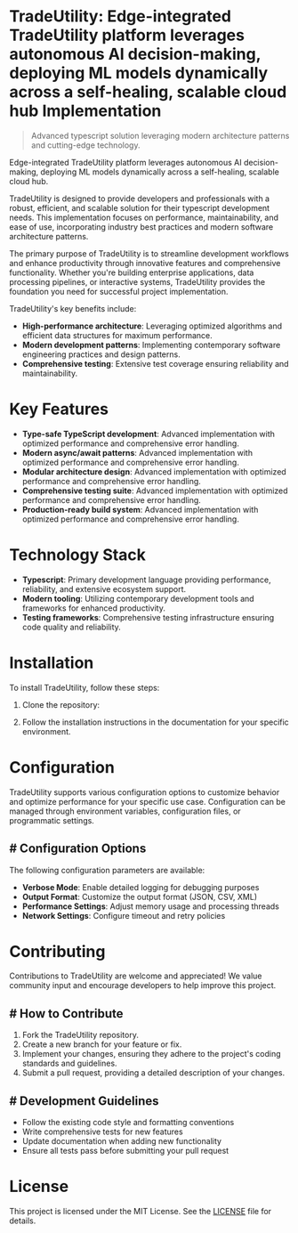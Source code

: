 <!-- fallback_TradeUtility_20251020114801_78705 -->

# TradeUtility: Edge-integrated TradeUtility platform leverages autonomous AI decision-making, deploying ML models dynamically across a self-healing, scalable cloud hub Implementation
> Advanced typescript solution leveraging modern architecture patterns and cutting-edge technology.

Edge-integrated TradeUtility platform leverages autonomous AI decision-making, deploying ML models dynamically across a self-healing, scalable cloud hub.

TradeUtility is designed to provide developers and professionals with a robust, efficient, and scalable solution for their typescript development needs. This implementation focuses on performance, maintainability, and ease of use, incorporating industry best practices and modern software architecture patterns.

The primary purpose of TradeUtility is to streamline development workflows and enhance productivity through innovative features and comprehensive functionality. Whether you're building enterprise applications, data processing pipelines, or interactive systems, TradeUtility provides the foundation you need for successful project implementation.

TradeUtility's key benefits include:

* **High-performance architecture**: Leveraging optimized algorithms and efficient data structures for maximum performance.
* **Modern development patterns**: Implementing contemporary software engineering practices and design patterns.
* **Comprehensive testing**: Extensive test coverage ensuring reliability and maintainability.

# Key Features

* **Type-safe TypeScript development**: Advanced implementation with optimized performance and comprehensive error handling.
* **Modern async/await patterns**: Advanced implementation with optimized performance and comprehensive error handling.
* **Modular architecture design**: Advanced implementation with optimized performance and comprehensive error handling.
* **Comprehensive testing suite**: Advanced implementation with optimized performance and comprehensive error handling.
* **Production-ready build system**: Advanced implementation with optimized performance and comprehensive error handling.

# Technology Stack

* **Typescript**: Primary development language providing performance, reliability, and extensive ecosystem support.
* **Modern tooling**: Utilizing contemporary development tools and frameworks for enhanced productivity.
* **Testing frameworks**: Comprehensive testing infrastructure ensuring code quality and reliability.

# Installation

To install TradeUtility, follow these steps:

1. Clone the repository:


2. Follow the installation instructions in the documentation for your specific environment.

# Configuration

TradeUtility supports various configuration options to customize behavior and optimize performance for your specific use case. Configuration can be managed through environment variables, configuration files, or programmatic settings.

## # Configuration Options

The following configuration parameters are available:

* **Verbose Mode**: Enable detailed logging for debugging purposes
* **Output Format**: Customize the output format (JSON, CSV, XML)
* **Performance Settings**: Adjust memory usage and processing threads
* **Network Settings**: Configure timeout and retry policies

# Contributing

Contributions to TradeUtility are welcome and appreciated! We value community input and encourage developers to help improve this project.

## # How to Contribute

1. Fork the TradeUtility repository.
2. Create a new branch for your feature or fix.
3. Implement your changes, ensuring they adhere to the project's coding standards and guidelines.
4. Submit a pull request, providing a detailed description of your changes.

## # Development Guidelines

* Follow the existing code style and formatting conventions
* Write comprehensive tests for new features
* Update documentation when adding new functionality
* Ensure all tests pass before submitting your pull request

# License

This project is licensed under the MIT License. See the [LICENSE](https://github.com/paaak/TradeUtility/blob/main/LICENSE) file for details.
